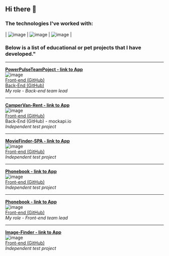 ## Hi there 👋

### The technologies I've worked with: ###

| ![image](https://github.com/kornieiev/kornieiev/assets/108156304/26e5e69c-8f6b-415c-8f5b-e9d7f94077a0)
| ![image](https://github.com/kornieiev/kornieiev/assets/108156304/fda87206-4364-4afb-868d-b5a2fd639d2c)
| ![image](https://github.com/kornieiev/kornieiev/assets/108156304/a75b7b40-2c23-46a9-ae82-f544bb821aaa)
|



### Below is a list of educational or pet projects that I have developed."


<hr>

**[PowerPulseTeamPoject - link to App](https://deadmakar.github.io/PowerPulseTeamPoject/)**
<br>
![image](https://github.com/kornieiev/kornieiev/assets/108156304/8d613073-22ca-494b-b343-d0d0324de7d7)
<br>
[Front-end (GitHub)](https://github.com/DeadMakar/PowerPulseTeamPoject)
<br>
[Back-End (GitHub)](https://github.com/kornieiev/power_pulse_back)
<br>
*My role - Back-end team lead*

<hr>

**[CamperVan-Rent - link to App](https://kornieiev.github.io/camper/)**
<br>
![image](https://github.com/kornieiev/kornieiev/assets/108156304/98cc1d8f-b4db-4765-ac35-78410d429bd1)
<br>
[Front-end (GitHub)](https://github.com/kornieiev/camper)
<br>
Back-End (GitHub) - mockapi.io
<br>
*Independent test project*

<hr>

**[MovieFinder-SPA - link to App](https://kornieiev.github.io/movieFinder-SPA/)**
<br>
![image](https://github.com/kornieiev/kornieiev/assets/108156304/342dc425-de7a-4fea-a5f7-f6d90b84d7da)
<br>
[Front-end (GitHub)](https://github.com/kornieiev/movieFinder-SPA)
<br>
*Independent test project*

<hr>

**[Phonebook - link to App](https://kornieiev.github.io/goit-react-hw-08-phonebook/)**
<br>
![image](https://github.com/kornieiev/kornieiev/assets/108156304/f29e0e37-a649-4ea2-b241-a795ed36466d)
<br>
[Front-end (GitHub)](https://github.com/kornieiev/goit-react-hw-08-phonebook)
<br>
*Independent test project*

<hr>

**[Phonebook - link to App](https://kornieiev.github.io/CodeBusters/)**
<br>
![image](https://github.com/kornieiev/kornieiev/assets/108156304/261b417d-8bad-4b91-abf1-2294be63991c)
<br>
[Front-end (GitHub)](https://github.com/kornieiev/CodeBusters)
<br>
*My role - Front-end team lead*

<hr>

**[Image-Finder - link to App](https://kornieiev.github.io/image-finder/)**
<br>
![image](https://github.com/kornieiev/kornieiev/assets/108156304/060e6df0-ea7c-477b-a454-fa83bcb0603d)
<br>
[Front-end (GitHub)](https://github.com/kornieiev/image-finder)
<br>
*Independent test project*





<!--
**kornieiev/kornieiev** is a ✨ _special_ ✨ repository because its `README.md` (this file) appears on your GitHub profile.

Here are some ideas to get you started:

- 🔭 I’m currently working on ...
- 🌱 I’m currently learning ...
- 👯 I’m looking to collaborate on ...
- 🤔 I’m looking for help with ...
- 💬 Ask me about ...
- 📫 How to reach me: ...
- 😄 Pronouns: ...
- ⚡ Fun fact: ...
-->

